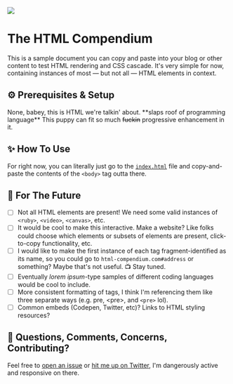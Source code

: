 ![](https://repository-images.githubusercontent.com/419120565/7519c9f7-4ffe-443c-b324-3d57cbcf6f13)

# The HTML Compendium

This is a sample document you can copy and paste into your blog or other content to test HTML rendering and CSS cascade. It's very simple for now, containing instances of most — but not all — HTML elements in context.

## ⚙️ Prerequisites & Setup

None, babey, this is HTML we're talkin' about. \*\*slaps roof of programming language\*\* This puppy can fit so much <del>fuckin</del> progressive enhancement in it.

## ✨ How To Use

For right now, you can literally just go to the [`index.html`](https://github.com/xdesro/html-compendium/blob/main/index.html) file and copy-and-paste the contents of the `<body>` tag outta there.

## 🚧 For The Future

- [ ] Not all HTML elements are present! We need some valid instances of `<ruby>`, `<video>`, `<canvas>`, etc.
- [ ] It would be cool to make this interactive. Make a website? Like folks could choose which elements or subsets of elements are present, click-to-copy functionality, etc.
- [ ] I would like to make the first instance of each tag fragment-identified as its name, so you could go to `html-compendium.com#address` or something? Maybe that's not useful. 📺 Stay tuned.
- [ ] Eventually _lorem ipsum_-type samples of different coding languages would be cool to include.
- [ ] More consistent formatting of tags, I think I'm referencing them like three separate ways (e.g. pre, &lt;pre&gt;, and <code>&lt;pre&gt;</code> lol).
- [ ] Common embeds (Codepen, Twitter, etc)? Links to HTML styling resources?

## 💬 Questions, Comments, Concerns, Contributing?

Feel free to [open an issue](https://github.com/xdesro/html-compendium/issues/new) or [hit me up on Twitter](https://twitter.com/xdesro), I'm dangerously active and responsive on there.
